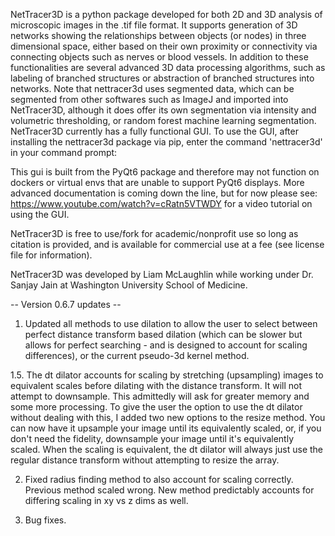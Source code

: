 NetTracer3D is a python package developed for both 2D and 3D analysis of microscopic images in the .tif file format. It supports generation of 3D networks showing the relationships between objects (or nodes) in three dimensional space, either based on their own proximity or connectivity via connecting objects such as nerves or blood vessels. In addition to these functionalities are several advanced 3D data processing algorithms, such as labeling of branched structures or abstraction of branched structures into networks. Note that nettracer3d uses segmented data, which can be segmented from other softwares such as ImageJ and imported into NetTracer3D, although it does offer its own segmentation via intensity and volumetric thresholding, or random forest machine learning segmentation. NetTracer3D currently has a fully functional GUI. To use the GUI, after installing the nettracer3d package via pip, enter the command 'nettracer3d' in your command prompt:


This gui is built from the PyQt6 package and therefore may not function on dockers or virtual envs that are unable to support PyQt6 displays. More advanced documentation is coming down the line, but for now please see: https://www.youtube.com/watch?v=cRatn5VTWDY
for a video tutorial on using the GUI.

NetTracer3D is free to use/fork for academic/nonprofit use so long as citation is provided, and is available for commercial use at a fee (see license file for information).

NetTracer3D was developed by Liam McLaughlin while working under Dr. Sanjay Jain at Washington University School of Medicine.

-- Version 0.6.7 updates --

1. Updated all methods to use dilation to allow the user to select between perfect distance transform based dilation (which can be slower but allows for perfect searching - and is designed to account for scaling differences), or the current pseudo-3d kernel method.

1.5. The dt dilator accounts for scaling by stretching (upsampling) images to equivalent scales before dilating with the distance transform. It will not attempt to downsample. This admittedly will ask for greater memory and some more processing. To give the user the option to use the dt dilator without dealing with this, I added two new options to the resize method. You can now have it upsample your image until its equivalently scaled, or, if you don't need the fidelity, downsample your image until it's equivalently scaled. When the scaling is equivalent, the dt dilator will always just use the regular distance transform without attempting to resize the array.

2. Fixed radius finding method to also account for scaling correctly. Previous method scaled wrong. New method predictably accounts for differing scaling in xy vs z dims as well.

3. Bug fixes.